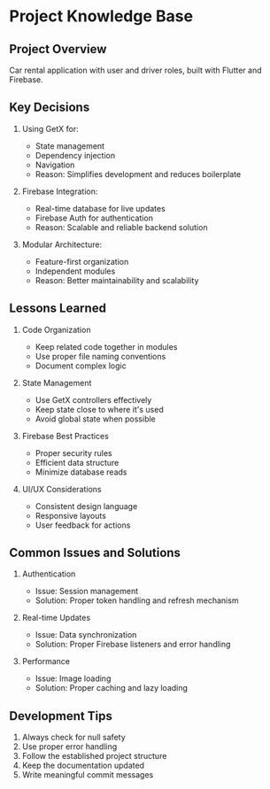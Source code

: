 # Project Knowledge Base

## Project Overview
Car rental application with user and driver roles, built with Flutter and Firebase.

## Key Decisions
1. Using GetX for:
   - State management
   - Dependency injection
   - Navigation
   - Reason: Simplifies development and reduces boilerplate

2. Firebase Integration:
   - Real-time database for live updates
   - Firebase Auth for authentication
   - Reason: Scalable and reliable backend solution

3. Modular Architecture:
   - Feature-first organization
   - Independent modules
   - Reason: Better maintainability and scalability

## Lessons Learned
1. Code Organization
   - Keep related code together in modules
   - Use proper file naming conventions
   - Document complex logic

2. State Management
   - Use GetX controllers effectively
   - Keep state close to where it's used
   - Avoid global state when possible

3. Firebase Best Practices
   - Proper security rules
   - Efficient data structure
   - Minimize database reads

4. UI/UX Considerations
   - Consistent design language
   - Responsive layouts
   - User feedback for actions

## Common Issues and Solutions
1. Authentication
   - Issue: Session management
   - Solution: Proper token handling and refresh mechanism

2. Real-time Updates
   - Issue: Data synchronization
   - Solution: Proper Firebase listeners and error handling

3. Performance
   - Issue: Image loading
   - Solution: Proper caching and lazy loading

## Development Tips
1. Always check for null safety
2. Use proper error handling
3. Follow the established project structure
4. Keep the documentation updated
5. Write meaningful commit messages 